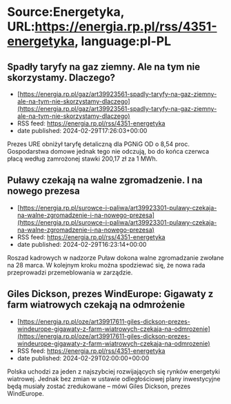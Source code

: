 # Source:Energetyka, URL:https://energia.rp.pl/rss/4351-energetyka, language:pl-PL

## Spadły taryfy na gaz ziemny. Ale na tym nie skorzystamy. Dlaczego?
 - [https://energia.rp.pl/gaz/art39923561-spadly-taryfy-na-gaz-ziemny-ale-na-tym-nie-skorzystamy-dlaczego](https://energia.rp.pl/gaz/art39923561-spadly-taryfy-na-gaz-ziemny-ale-na-tym-nie-skorzystamy-dlaczego)
 - RSS feed: https://energia.rp.pl/rss/4351-energetyka
 - date published: 2024-02-29T17:26:03+00:00

Prezes URE obniżył taryfę detaliczną dla PGNiG OD o 8,54 proc. Gospodarstwa domowe jednak tego nie odczują, bo do końca czerwca płacą według zamrożonej stawki 200,17 zł za 1 MWh.

## Puławy czekają na walne zgromadzenie. I na nowego prezesa
 - [https://energia.rp.pl/surowce-i-paliwa/art39923301-pulawy-czekaja-na-walne-zgromadzenie-i-na-nowego-prezesa](https://energia.rp.pl/surowce-i-paliwa/art39923301-pulawy-czekaja-na-walne-zgromadzenie-i-na-nowego-prezesa)
 - RSS feed: https://energia.rp.pl/rss/4351-energetyka
 - date published: 2024-02-29T16:23:14+00:00

Roszad kadrowych w nadzorze Puław dokona walne zgromadzanie zwołane na 28 marca. W kolejnym kroku można spodziewać się, że nowa rada przeprowadzi przemeblowania w zarządzie.

## Giles Dickson, prezes WindEurope: Gigawaty z farm wiatrowych czekają na odmrożenie
 - [https://energia.rp.pl/oze/art39917611-giles-dickson-prezes-windeurope-gigawaty-z-farm-wiatrowych-czekaja-na-odmrozenie](https://energia.rp.pl/oze/art39917611-giles-dickson-prezes-windeurope-gigawaty-z-farm-wiatrowych-czekaja-na-odmrozenie)
 - RSS feed: https://energia.rp.pl/rss/4351-energetyka
 - date published: 2024-02-29T02:00:00+00:00

Polska uchodzi za jeden z najszybciej rozwijających się rynków energetyki wiatrowej. Jednak bez zmian w ustawie odległościowej plany inwestycyjne będą musiały zostać zredukowane – mówi Giles Dickson, prezes WindEurope.

